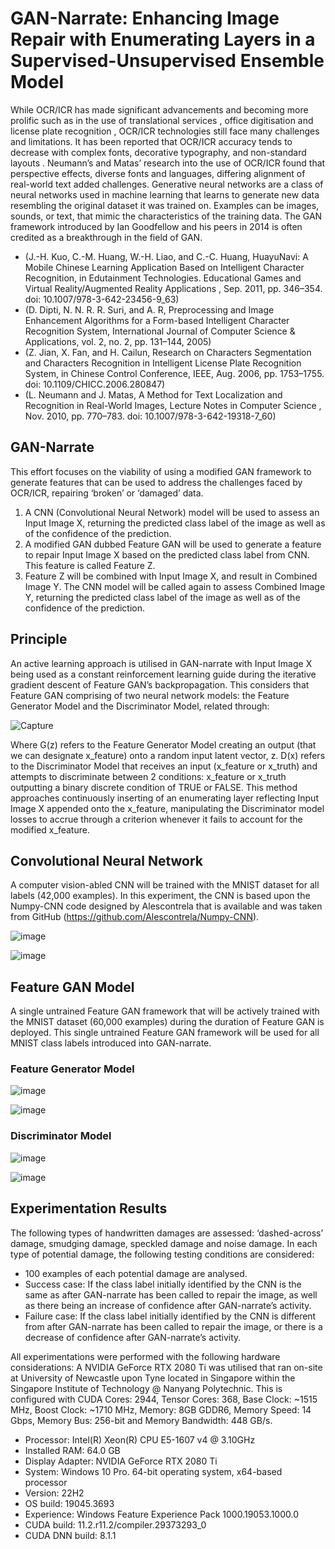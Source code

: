 # GAN-Narrate: Enhancing Image Repair with Enumerating Layers in a Supervised-Unsupervised Ensemble Model
While OCR/ICR has made significant advancements and becoming more prolific such as in the use of translational services , office digitisation  and license plate recognition , OCR/ICR technologies still face many challenges and limitations. It has been reported that OCR/ICR accuracy tends to decrease with complex fonts, decorative typography, and non-standard layouts . Neumann’s and Matas’ research into the use of OCR/ICR found that perspective effects, diverse fonts and languages, differing alignment of real-world text added challenges. Generative neural networks are a class of neural networks used in machine learning that learns to generate new data resembling the original dataset it was trained on. Examples can be images, sounds, or text, that mimic the characteristics of the training data. The GAN framework introduced by Ian Goodfellow and his peers in 2014 is often credited as a breakthrough in the field of GAN. 

- (J.-H. Kuo, C.-M. Huang, W.-H. Liao, and C.-C. Huang, HuayuNavi: A Mobile Chinese Learning Application Based on Intelligent Character Recognition, in Edutainment Technologies. Educational Games and Virtual Reality/Augmented Reality Applications , Sep. 2011, pp. 346–354. doi: 10.1007/978-3-642-23456-9_63)
- (D. Dipti, N. N. R. R. Suri, and A. R, Preprocessing and Image Enhancement Algorithms for a Form-based Intelligent Character Recognition System, International Journal of Computer Science & Applications, vol. 2, no. 2, pp. 131–144, 2005)
- (Z. Jian, X. Fan, and H. Cailun, Research on Characters Segmentation and Characters Recognition in Intelligent License Plate Recognition System, in Chinese Control Conference, IEEE, Aug. 2006, pp. 1753–1755. doi: 10.1109/CHICC.2006.280847)
- (L. Neumann and J. Matas, A Method for Text Localization and Recognition in Real-World Images, Lecture Notes in Computer Science , Nov. 2010, pp. 770–783. doi: 10.1007/978-3-642-19318-7_60)

## GAN-Narrate
This effort focuses on the viability of using a modified GAN framework to generate features that can be used to address the challenges faced by OCR/ICR, repairing ‘broken’ or ‘damaged’ data. 
1) A CNN (Convolutional Neural Network) model will be used to assess an Input Image X, returning the predicted class label of the image as well as of the confidence of the prediction.
2) A modified GAN dubbed Feature GAN will be used to generate a feature to repair Input Image X based on the predicted class label from CNN. This feature is called Feature Z.
3) Feature Z will be combined with Input Image X, and result in Combined Image Y. The CNN model will be called again to assess Combined Image Y, returning the predicted class label of the image as well as of the confidence of the prediction. 

## Principle 
An active learning approach is utilised in GAN-narrate with Input Image X being used as a constant reinforcement learning guide during the iterative gradient descent of Feature GAN’s backpropagation. This considers that Feature GAN comprising of two neural network models: the Feature Generator Model and the Discriminator Model, related through: 

![Capture](https://github.com/Kaitan1995/GAN-Narrate/assets/93040738/964f867e-570f-4c65-9f99-5796fbfe2007)

Where G(z) refers to the Feature Generator Model creating an output (that we can designate x_feature) onto a random input latent vector, z. D(x) refers to the Discriminator Model that receives an input (x_feature or x_truth) and attempts to discriminate between 2 conditions: x_feature or x_truth outputting a binary discrete condition of TRUE or FALSE. This method approaches continuously inserting of an enumerating layer reflecting Input Image X appended onto the x_feature, manipulating the Discriminator model losses to accrue through a criterion whenever it fails to account for the modified x_feature. 

## Convolutional Neural Network
A computer vision-abled CNN will be trained with the MNIST dataset for all labels (42,000 examples). In this experiment, the CNN is based upon the Numpy-CNN code designed by Alescontrela that is available and was taken from GitHub (https://github.com/Alescontrela/Numpy-CNN).

![image](https://github.com/Kaitan1995/GAN-Narrate/assets/93040738/23f69ca9-2e21-4103-a414-41dcd7aa40a0)

![image](https://github.com/Kaitan1995/GAN-Narrate/assets/93040738/c4c55be5-4356-4d26-952e-9f8f22df1a8e)

## Feature GAN Model
A single untrained Feature GAN framework that will be actively trained with the MNIST dataset (60,000 examples) during the duration of Feature GAN is deployed. This single untrained Feature GAN framework will be used for all MNIST class labels introduced into GAN-narrate. 

### Feature Generator Model
![image](https://github.com/Kaitan1995/GAN-Narrate/assets/93040738/89f383a7-07f4-478e-9095-4049132de115)

![image](https://github.com/Kaitan1995/GAN-Narrate/assets/93040738/d2125311-8e92-4642-b5c2-b3345d7e4a89)

### Discriminator Model
![image](https://github.com/Kaitan1995/GAN-Narrate/assets/93040738/5aa37f58-dc35-4153-bf9c-6aaad9051cd5)

![image](https://github.com/Kaitan1995/GAN-Narrate/assets/93040738/0f3b2583-ee42-41aa-bba0-4a9ebb34bcf7)

## Experimentation Results
The following types of handwritten damages are assessed: ‘dashed-across’ damage, smudging damage, speckled damage and noise damage. In each type of potential damage, the following testing conditions are considered: 
- 100 examples of each potential damage are analysed.
- Success case: If the class label initially identified by the CNN is the same as after GAN-narrate has been called to repair the image, as well as there being an increase of confidence after GAN-narrate’s activity.
- Failure case: If the class label initially identified by the CNN is different from after GAN-narrate has been called to repair the image, or there is a decrease of confidence after GAN-narrate’s activity.

All experimentations were performed with the following hardware considerations: A NVIDIA GeForce RTX 2080 Ti was utilised that ran on-site at University of Newcastle upon Tyne located in Singapore within the Singapore Institute of Technology @ Nanyang Polytechnic. This is configured with CUDA Cores: 2944, Tensor Cores: 368, Base Clock: ~1515 MHz, Boost Clock: ~1710 MHz, Memory: 8GB GDDR6, Memory Speed: 14 Gbps, Memory Bus: 256-bit and Memory Bandwidth: 448 GB/s. 

- Processor: Intel(R) Xeon(R) CPU E5-1607 v4 @ 3.10GHz
- Installed RAM: 64.0 GB
- Display Adapter: NVIDIA GeForce RTX 2080 Ti
- System: Windows 10 Pro. 64-bit operating system, x64-based processor
- Version: 22H2
- OS build: 19045.3693
- Experience: Windows Feature Experience Pack 1000.19053.1000.0
- CUDA build: 11.2.r11.2/compiler.29373293_0
- CUDA DNN build: 8.1.1








